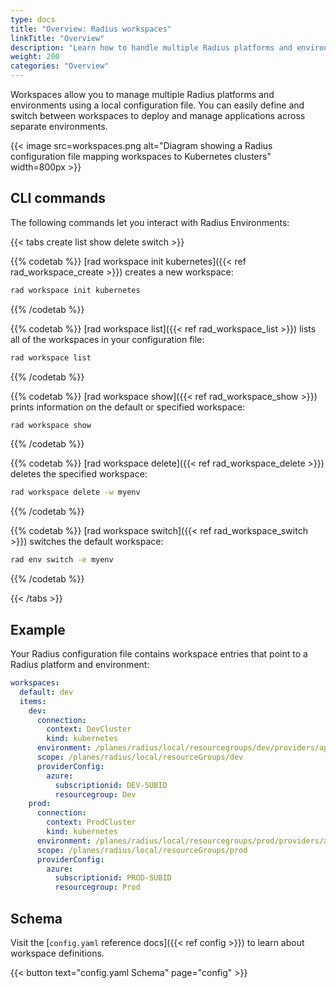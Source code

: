 ```yaml
---
type: docs
title: "Overview: Radius workspaces"
linkTitle: "Overview"
description: "Learn how to handle multiple Radius platforms and environments with workspaces"
weight: 200
categories: "Overview"
---
```


Workspaces allow you to manage multiple Radius platforms and environments using a local configuration file. You can easily define and switch between workspaces to deploy and manage applications across separate environments.

{{< image src=workspaces.png alt="Diagram showing a Radius configuration file mapping workspaces to Kubernetes clusters" width=800px >}}

## CLI commands

The following commands let you interact with Radius Environments:

{{< tabs create list show delete switch >}}

{{% codetab %}}
[rad workspace init kubernetes]({{< ref rad_workspace_create >}}) creates a new workspace:

```bash
rad workspace init kubernetes
```
{{% /codetab %}}

{{% codetab %}}
[rad workspace list]({{< ref rad_workspace_list >}}) lists all of the workspaces in your configuration file:

```bash
rad workspace list
```
{{% /codetab %}}

{{% codetab %}}
[rad workspace show]({{< ref rad_workspace_show >}}) prints information on the default or specified workspace:

```bash
rad workspace show
```
{{% /codetab %}}

{{% codetab %}}
[rad workspace delete]({{< ref rad_workspace_delete >}}) deletes the specified workspace:

```bash
rad workspace delete -w myenv
```
{{% /codetab %}}

{{% codetab %}}
[rad workspace switch]({{< ref rad_workspace_switch >}}) switches the default workspace:

```bash
rad env switch -e myenv
```
{{% /codetab %}}

{{< /tabs >}}

## Example

Your Radius configuration file contains workspace entries that point to a Radius platform and environment:

```yaml
workspaces:
  default: dev
  items:
    dev:
      connection:
        context: DevCluster
        kind: kubernetes
      environment: /planes/radius/local/resourcegroups/dev/providers/applications.core/environments/dev
      scope: /planes/radius/local/resourceGroups/dev
      providerConfig:
        azure:
          subscriptionid: DEV-SUBID
          resourcegroup: Dev
    prod:
      connection:
        context: ProdCluster
        kind: kubernetes
      environment: /planes/radius/local/resourcegroups/prod/providers/applications.core/environments/prod
      scope: /planes/radius/local/resourceGroups/prod
      providerConfig:
        azure:
          subscriptionid: PROD-SUBID
          resourcegroup: Prod
```

## Schema

Visit the [`config.yaml` reference docs]({{< ref config >}}) to learn about workspace definitions.

{{< button text="config.yaml Schema" page="config" >}}
